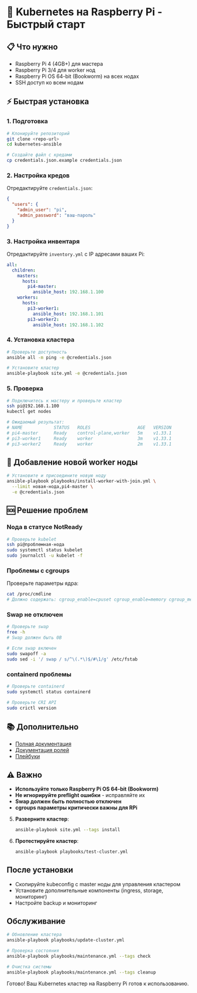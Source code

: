 # 🚀 Kubernetes на Raspberry Pi - Быстрый старт

## 📋 Что нужно
- Raspberry Pi 4 (4GB+) для мастера
- Raspberry Pi 3/4 для worker нод
- Raspberry Pi OS 64-bit (Bookworm) на всех нодах
- SSH доступ ко всем нодам

## ⚡ Быстрая установка

### 1. Подготовка
```bash
# Клонируйте репозиторий
git clone <repo-url>
cd kubernetes-ansible

# Создайте файл с кредами
cp credentials.json.example credentials.json
```

### 2. Настройка кредов
Отредактируйте `credentials.json`:
```json
{
  "users": {
    "admin_user": "pi",
    "admin_password": "ваш-пароль"
  }
}
```

### 3. Настройка инвентаря
Отредактируйте `inventory.yml` с IP адресами ваших Pi:
```yaml
all:
  children:
    masters:
      hosts:
        pi4-master:
          ansible_host: 192.168.1.100
    workers:
      hosts:
        pi3-worker1:
          ansible_host: 192.168.1.101
        pi3-worker2:
          ansible_host: 192.168.1.102
```

### 4. Установка кластера
```bash
# Проверьте доступность
ansible all -m ping -e @credentials.json

# Установите кластер
ansible-playbook site.yml -e @credentials.json
```

### 5. Проверка
```bash
# Подключитесь к мастеру и проверьте кластер
ssh pi@192.168.1.100
kubectl get nodes

# Ожидаемый результат:
# NAME            STATUS   ROLES                  AGE   VERSION
# pi4-master      Ready    control-plane,worker   5m    v1.33.1
# pi3-worker1     Ready    worker                 3m    v1.33.1
# pi3-worker2     Ready    worker                 2m    v1.33.1
```

## 🔧 Добавление новой worker ноды

```bash
# Установите и присоедините новую ноду
ansible-playbook playbooks/install-worker-with-join.yml \
  --limit новая-нода,pi4-master \
  -e @credentials.json
```

## 🆘 Решение проблем

### Nода в статусе NotReady
```bash
# Проверьте kubelet
ssh pi@проблемная-нода
sudo systemctl status kubelet
sudo journalctl -u kubelet -f
```

### Проблемы с cgroups
Проверьте параметры ядра:
```bash
cat /proc/cmdline
# Должно содержать: cgroup_enable=cpuset cgroup_enable=memory cgroup_memory=1
```

### Swap не отключен
```bash
# Проверьте swap
free -h
# Swap должен быть 0B

# Если swap включен
sudo swapoff -a
sudo sed -i '/ swap / s/^\(.*\)$/#\1/g' /etc/fstab
```

### containerd проблемы
```bash
# Проверьте containerd
sudo systemctl status containerd

# Проверьте CRI API
sudo crictl version
```

## 📚 Дополнительно
- [Полная документация](README.md)
- [Документация ролей](roles/)
- [Плейбуки](playbooks/)

## ⚠️ Важно
- **Используйте только Raspberry Pi OS 64-bit (Bookworm)**
- **Не игнорируйте preflight ошибки** - исправляйте их
- **Swap должен быть полностью отключен**
- **cgroups параметры критически важны для RPi**

5. **Разверните кластер**:

   ```bash
   ansible-playbook site.yml --tags install
   ```

6. **Протестируйте кластер**:

   ```bash
   ansible-playbook playbooks/test-cluster.yml
   ```

## После установки

- Скопируйте kubeconfig с master ноды для управления кластером
- Установите дополнительные компоненты (ingress, storage, мониторинг)
- Настройте backup и мониторинг

## Обслуживание

```bash
# Обновление кластера
ansible-playbook playbooks/update-cluster.yml

# Проверка состояния
ansible-playbook playbooks/maintenance.yml --tags check

# Очистка системы
ansible-playbook playbooks/maintenance.yml --tags cleanup
```

Готово! Ваш Kubernetes кластер на Raspberry Pi готов к использованию.
